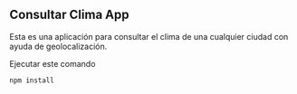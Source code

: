## Consultar Clima App

Esta es una aplicación para consultar el clima de una cualquier ciudad con ayuda de geolocalización.

Ejecutar este comando

```
npm install
```
